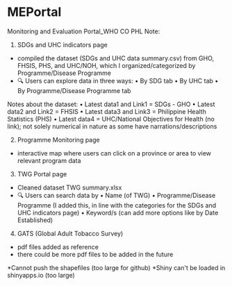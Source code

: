 # MEPortal
Monitoring and Evaluation Portal_WHO CO PHL
Note:
1.	SDGs and UHC indicators page
-	compiled the dataset (SDGs and UHC data summary.csv) from GHO, FHSIS, PHS, and UHC/NOH, which I organized/categorized by Programme/Disease Programme
-	🔍 Users can explore data in three ways:
  •	By SDG tab
•	By UHC tab
•	By Programme/Disease Programme tab

Notes about the dataset:
•	Latest data1 and Link1 = SDGs - GHO
•	Latest data2 and Link2 = FHSIS
•	Latest data3 and Link3 = Philippine Health Statistics (PHS)
•	Latest data4 = UHC/National Objectives for Health (no link); not solely numerical in nature as some have narrations/descriptions


2.	Programme Monitoring page
-	interactive map where users can click on a province or area to view relevant program data


3.	TWG Portal page
-	Cleaned dataset   TWG summary.xlsx
-	🔍 Users can search data by
•	Name (of TWG)
•	Programme/Disease Programme (I added this, in line with the categories for the SDGs and UHC indicators page)
•	Keyword/s (can add more options like by Date Established)

4. GATS (Global Adult Tobacco Survey)
- pdf files added as reference
- there could be more pdf files to be added in the future

*Cannot push the shapefiles (too large for github)
*Shiny can't be loaded in shinyapps.io (too large)

